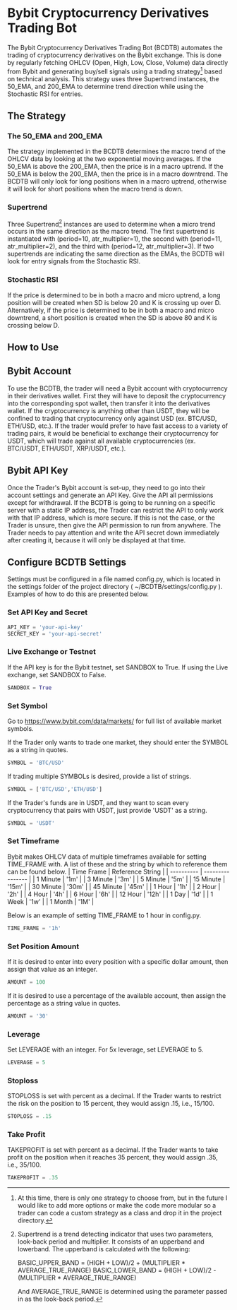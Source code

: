 # Bybit Cryptocurrency Derivatives Trading Bot 

The Bybit Cryptocurrency Derivatives Trading Bot (BCDTB) automates the trading 
of cryptocurrency derivatives on the Bybit exchange. This is done by regularly 
fetching OHLCV (Open, High, Low, Close, Volume) data directly from Bybit and 
generating buy/sell signals using a trading strategy[^1] based on technical 
analysis. This strategy uses three Supertrend instances, the 50_EMA, and 
200_EMA to determine trend direction while using the Stochastic RSI for entries.



## The Strategy 

### The 50_EMA and 200_EMA

The strategy implemented in the BCDTB determines the macro trend of the OHLCV
data by looking at the two exponential moving averages. If the 50_EMA is above
the 200_EMA, then the price is in a macro uptrend. If the 50_EMA is below the 
200_EMA, then the price is in a macro downtrend. The BCDTB will only look for 
long positions when in a macro uptrend, otherwise it will look for short 
positions when the macro trend is down. 

### Supertrend 

Three Supertrend[^2] instances are used to determine when a micro trend occurs 
in the same direction as the macro trend. The first supertrend is instantiated 
with (period=10, atr_multiplier=1), the second with (period=11, atr_multiplier=2), 
and the third with (period=12, atr_multiplier=3). If two supertrends are 
indicating the same direction as the EMAs, the BCDTB will look for entry signals
from the Stochastic RSI.

### Stochastic RSI 

If the price is determined to be in both a macro and micro uptrend, a long 
position will be created when SD is below 20 and K is crossing up over D. 
Alternatively, if the price is determined to be in both a macro and micro 
downtrend, a short position is created when the SD is above 80 and K is crossing 
below D.

## How to Use 

## Bybit Account 

To use the BCDTB, the trader will need a Bybit account with cryptocurrency in
their derivatives wallet. First they will have to deposit the cryptocurrency into 
the corresponding spot wallet, then transfer it into the derivatives wallet. If 
the cryptocurrency is anything other than USDT, they will be confined to trading
that cryptocurrency only against USD (ex. BTC/USD, ETH/USD, etc.). If the trader
would prefer to have fast access to a variety of trading pairs, it would be 
beneficial to exchange their cryptocurrency for USDT, which will trade against 
all available cryptocurrencies (ex. BTC/USDT, ETH/USDT, XRP/USDT, etc.).

## Bybit API Key 

Once the Trader's Bybit account is set-up, they need to go into their account
settings and generate an API Key. Give the API all permissions except for 
withdrawal. If the BCDTB is going to be running on a specific server with a 
static IP address, the Trader can restrict the API to only work with that IP 
address, which is more secure. If this is not the case, or the Trader is unsure,
then give the API permission to run from anywhere. The Trader needs to pay 
attention and write the API secret down immediately after creating it, because 
it will only be displayed at that time.

## Configure BCDTB Settings 

Settings must be configured in a file named config.py, which is located in the 
settings folder of the project directory ( ~/BCDTB/settings/config.py ). 
Examples of how to do this are presented below.

### Set API Key and Secret 

```python
API_KEY = 'your-api-key'
SECRET_KEY = 'your-api-secret'

```

### Live Exchange or Testnet 

If the API key is for the Bybit testnet, set SANDBOX to True. If using the Live
exchange, set SANDBOX to False.
```python
SANDBOX = True
```

### Set Symbol 

Go to https://www.bybit.com/data/markets/ for full list of available market 
symbols.

If the Trader only wants to trade one market, they should enter the SYMBOL as a 
string in quotes. 
```python 
SYMBOL = 'BTC/USD'
```

If trading multiple SYMBOLs is desired, provide a list of strings.
```python 
SYMBOL = ['BTC/USD','ETH/USD']
```

If the Trader's funds are in USDT, and they want to scan every cryptocurrency 
that pairs with USDT, just provide 'USDT' as a string.
```python 
SYMBOL = 'USDT'
```

### Set Timeframe 

Bybit makes OHLCV data of multiple timeframes available for setting TIME_FRAME 
with. A list of these and the string by which to reference them can be found 
below.
| Time Frame | Reference String |
| ---------- | ---------------- |
| 1 Minute   | '1m'             |
| 3 Minute   | '3m'             |
| 5 Minute   | '5m'             |
| 15 Minute  | '15m'            |
| 30 Minute  | '30m'            |
| 45 Minute  | '45m'            |
| 1 Hour     | '1h'             |
| 2 Hour     | '2h'             |
| 4 Hour     | '4h'             |
| 6 Hour     | '6h'             |
| 12 Hour    | '12h'            |
| 1 Day      | '1d'             |
| 1 Week     | '1w'             |
| 1 Month    | '1M'             |

Below is an example of setting TIME_FRAME to 1 hour in config.py.
```python 
TIME_FRAME = '1h'
```

### Set Position Amount 

If it is desired to enter into every position with a specific dollar amount, then
assign that value as an integer.
```python 
AMOUNT = 100
```

If it is desired to use a percentage of the available account, then assign the 
percentage as a string value in quotes.
```python 
AMOUNT = '30'
```

### Leverage 

Set LEVERAGE with an integer. For 5x leverage, set LEVERAGE to 5.
```python 
LEVERAGE = 5
```

### Stoploss 

STOPLOSS is set with percent as a decimal. If the Trader wants to restrict the 
risk on the position to 15 percent, they would assign .15, i.e., 15/100.
```python 
STOPLOSS = .15
```

### Take Profit 

TAKEPROFIT is set with percent as a decimal. If the Trader wants to take profit 
on the position when it reaches 35 percent, they would assign .35, i.e., 35/100.
```python 
TAKEPROFIT = .35
```


[^1]: At this time, there is only one strategy to choose from, but in the future I would
    like to add more options or make the code more modular so a trader can code a 
    custom strategy as a class and drop it in the project directory.

[^2]: Supertrend is a trend detecting indicator that uses two parameters, 
    look-back period and multiplier. It consists of an upperband and lowerband.
    The upperband is calculated with the following:
    
    BASIC_UPPER_BAND = (HIGH + LOW)/2 + (MULTIPLIER * AVERAGE_TRUE_RANGE)
    BASIC_LOWER_BAND = (HIGH + LOW)/2 - (MULTIPLIER * AVERAGE_TRUE_RANGE)
    
    And AVERAGE_TRUE_RANGE is determined using the parameter passed in as the
    look-back period.